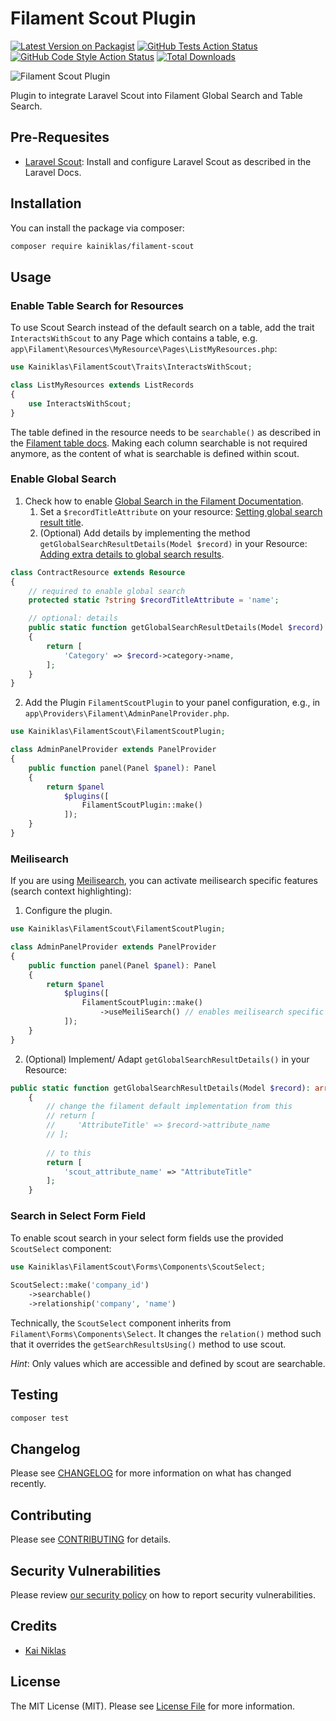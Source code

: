 # Filament Scout Plugin

[![Latest Version on Packagist](https://img.shields.io/packagist/v/kainiklas/filament-scout.svg?style=flat-square)](https://packagist.org/packages/kainiklas/filament-scout)
[![GitHub Tests Action Status](https://img.shields.io/github/actions/workflow/status/kainiklas/filament-scout/run-tests.yml?branch=main&label=tests&style=flat-square)](https://github.com/kainiklas/filament-scout/actions?query=workflow%3Arun-tests+branch%3Amain)
[![GitHub Code Style Action Status](https://img.shields.io/github/actions/workflow/status/kainiklas/filament-scout/fix-php-code-styling.yml?branch=main&label=code%20style&style=flat-square)](https://github.com/kainiklas/filament-scout/actions?query=workflow%3A"Fix+PHP+code+styling"+branch%3Amain)
[![Total Downloads](https://img.shields.io/packagist/dt/kainiklas/filament-scout.svg?style=flat-square)](https://packagist.org/packages/kainiklas/filament-scout)

![Filament Scout Plugin](https://raw.githubusercontent.com/kainiklas/filament-scout/main/art/filament-scout-plugin.png)

Plugin to integrate Laravel Scout into Filament Global Search and Table Search.

## Pre-Requesites

- [Laravel Scout](https://laravel.com/docs/10.x/scout): Install and configure Laravel Scout as described in the Laravel Docs.

## Installation

You can install the package via composer:

```bash
composer require kainiklas/filament-scout
```

## Usage

### Enable Table Search for Resources

To use Scout Search instead of the default search on a table, add the trait `InteractsWithScout` to any Page which contains a table, e.g. `app\Filament\Resources\MyResource\Pages\ListMyResources.php`:

```php
use Kainiklas\FilamentScout\Traits\InteractsWithScout;

class ListMyResources extends ListRecords
{
    use InteractsWithScout;
}
```

The table defined in the resource needs to be `searchable()` as described in the [Filament table docs](https://filamentphp.com/docs/3.x/tables/advanced#searching-records-with-laravel-scout). Making each column searchable is not required anymore, as the content of what is searchable is defined within scout.

### Enable Global Search

1. Check how to enable [Global Search in the Filament Documentation](https://filamentphp.com/docs/3.x/panels/resources/global-search). 
   1. Set a `$recordTitleAttribute` on your resource: [Setting global search result title](https://filamentphp.com/docs/3.x/panels/resources/global-search#setting-global-search-result-titles). 
   2. (Optional) Add details by implementing the method `getGlobalSearchResultDetails(Model $record)` in your Resource: [Adding extra details to global search results](https://filamentphp.com/docs/3.x/panels/resources/global-search#adding-extra-details-to-global-search-results).

```php
class ContractResource extends Resource
{
    // required to enable global search
    protected static ?string $recordTitleAttribute = 'name';

    // optional: details
    public static function getGlobalSearchResultDetails(Model $record): array
    {
        return [
            'Category' => $record->category->name,
        ];
    }
}
```

2. Add the Plugin `FilamentScoutPlugin` to your panel configuration, e.g., in `app\Providers\Filament\AdminPanelProvider.php`.

```php
use Kainiklas\FilamentScout\FilamentScoutPlugin;

class AdminPanelProvider extends PanelProvider
{
    public function panel(Panel $panel): Panel
    {
        return $panel
            $plugins([
                FilamentScoutPlugin::make()
            ]);
    }
}
```

### Meilisearch

If you are using [Meilisearch](https://www.meilisearch.com/), you can activate meilisearch specific features (search context highlighting):

1. Configure the plugin.

```php
use Kainiklas\FilamentScout\FilamentScoutPlugin;

class AdminPanelProvider extends PanelProvider
{
    public function panel(Panel $panel): Panel
    {
        return $panel
            $plugins([
                FilamentScoutPlugin::make()
                    ->useMeiliSearch() // enables meilisearch specific features
            ]);
    }
}
```

2. (Optional) Implement/ Adapt `getGlobalSearchResultDetails()` in your Resource:

```php
public static function getGlobalSearchResultDetails(Model $record): array
    {
        // change the filament default implementation from this
        // return [
        //     'AttributeTitle' => $record->attribute_name
        // ];
        
        // to this
        return [
            'scout_attribute_name' => "AttributeTitle"
        ];
    }
```

### Search in Select Form Field

To enable scout search in your select form fields use the provided `ScoutSelect` component:

```php
use Kainiklas\FilamentScout\Forms\Components\ScoutSelect;
 
ScoutSelect::make('company_id')
    ->searchable()
    ->relationship('company', 'name')
```

Technically, the `ScoutSelect` component inherits from `Filament\Forms\Components\Select`. It changes the `relation()` method such that it overrides the `getSearchResultsUsing()` method to use scout.

*Hint*: Only values which are accessible and defined by scout are searchable.

## Testing

```bash
composer test
```

## Changelog

Please see [CHANGELOG](CHANGELOG.md) for more information on what has changed recently.

## Contributing

Please see [CONTRIBUTING](.github/CONTRIBUTING.md) for details.

## Security Vulnerabilities

Please review [our security policy](../../security/policy) on how to report security vulnerabilities.

## Credits

- [Kai Niklas](https://github.com/kainiklas)

## License

The MIT License (MIT). Please see [License File](LICENSE.md) for more information.
